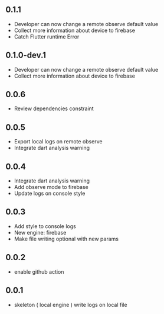## 0.1.1

* Developer can now change a remote observe default value
* Collect more information about device to firebase
* Catch Flutter runtime Error

## 0.1.0-dev.1

* Developer can now change a remote observe default value
* Collect more information about device to firebase

## 0.0.6

* Review dependencies constraint

## 0.0.5

* Export local logs on remote observe
* Integrate dart analysis warning

## 0.0.4

* Integrate dart analysis warning
* Add observe mode to firebase
* Update logs on console style

## 0.0.3

* Add style to console logs
* New engine: firebase
* Make file writing optional with new params

## 0.0.2

* enable github action 

## 0.0.1

* skeleton ( local engine ) write logs on local file
